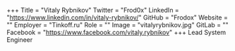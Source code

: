 +++
Title = "Vitaly Rybnikov"
Twitter = "Frod0x"
LinkedIn = "https://www.linkedin.com/in/vitaly-rybnikov/"
GitHub = "Frodox"
Website = ""
Employer = "Tinkoff.ru"
Role = ""
Image = "vitalyrybnikov.jpg"
GitLab = ""
Facebook = "https://www.facebook.com/vitaly.rybnikov"
+++
Lead System Engineer